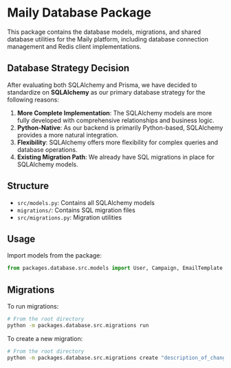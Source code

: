 # Maily Database Package

This package contains the database models, migrations, and shared database utilities for the Maily platform, including database connection management and Redis client implementations.

## Database Strategy Decision

After evaluating both SQLAlchemy and Prisma, we have decided to standardize on **SQLAlchemy** as our primary database strategy for the following reasons:

1. **More Complete Implementation**: The SQLAlchemy models are more fully developed with comprehensive relationships and business logic.
2. **Python-Native**: As our backend is primarily Python-based, SQLAlchemy provides a more natural integration.
3. **Flexibility**: SQLAlchemy offers more flexibility for complex queries and database operations.
4. **Existing Migration Path**: We already have SQL migrations in place for SQLAlchemy models.

## Structure

- `src/models.py`: Contains all SQLAlchemy models
- `migrations/`: Contains SQL migration files
- `src/migrations.py`: Migration utilities

## Usage

Import models from the package:

```python
from packages.database.src.models import User, Campaign, EmailTemplate
```

## Migrations

To run migrations:

```bash
# From the root directory
python -m packages.database.src.migrations run
```

To create a new migration:

```bash
# From the root directory
python -m packages.database.src.migrations create "description_of_changes"
```
